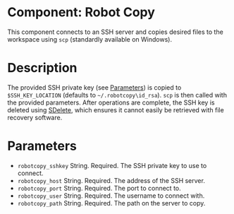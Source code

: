 # Component: Robot Copy

This component connects to an SSH server and copies desired files to the workspace using `scp` (standardly available on Windows).

# Description

The provided SSH private key (see [Parameters](#parameters)) is copied to `$SSH_KEY_LOCATION` (defaults to `~/.robotcopy\id_rsa`). `scp` is then called with the provided parameters. After operations are complete, the SSH key is deleted using [SDelete](https://learn.microsoft.com/en-us/sysinternals/downloads/sdelete), which ensures it cannot easily be retrieved with file recovery software.

# Parameters

- `robotcopy_sshkey` String. Required. The SSH private key to use to connect.
- `robotcopy_host` String. Required. The address of the SSH server.
- `robotcopy_port` String. Required. The port to connect to.
- `robotcopy_user` String. Required. The username to connect with.
- `robotcopy_path` String. Required. The path on the server to copy.